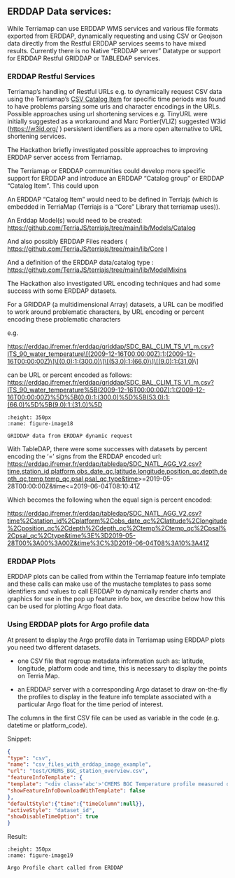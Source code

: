 

## ERDDAP Data services:

While Terriamap can use ERDDAP WMS services and various file formats
exported from ERDDAP, dynamically requesting and using CSV or Geojson
data directly from the Restful ERDDAP services seems to have mixed
results. Currently there is no Native “ERDDAP server” Datatype or
support for ERDDAP Restful GRIDDAP or TABLEDAP services.

### ERDDAP Restful Services 

Terriamap’s handling of Restful URLs e.g. to dynamically request CSV
data using the Terriamap’s [CSV Catalog
Item](https://docs.terria.io/guide/connecting-to-data/catalog-type-details/csv/)
for specific time periods was found to have problems parsing some urls
and character encodings in the URLs. Possible approaches using url
shortening services e.g. TinyURL were initially suggested as a
workaround and Marc Portier(VLIZ) suggested W3id (<https://w3id.org/> )
persistent identifiers as a more open alternative to URL shortening
services.

The Hackathon briefly investigated possible approaches to improving
ERDDAP server access from Terriamap.

The Terriamap or ERDDAP communities could develop more specific support
for ERDDAP and introduce an ERDDAP “Catalog group” or ERDDAP “Catalog
Item”. This could upon

An ERDDAP “Catalog Item” would need to be defined in Terriajs (which is
embedded in TerriaMap (Terriajs is a “Core” Library that terriamap
uses)).

An Erddap Model(s) would need to be created:
[<u>https://github.com/TerriaJS/terriajs/tree/main/lib/Models/Catalog</u>](https://github.com/TerriaJS/terriajs/tree/main/lib/Models/Catalog)

And also possibly ERDDAP Files readers (
[<u>https://github.com/TerriaJS/terriajs/tree/main/lib/Core</u>](https://github.com/TerriaJS/terriajs/tree/main/lib/Core)
)

And a definition of the ERDDAP data/catalog type :
[<u>https://github.com/TerriaJS/terriajs/tree/main/lib/ModelMixins</u>](https://github.com/TerriaJS/terriajs/tree/main/lib/ModelMixins)

The Hackathon also investigated URL encoding techniques and had some
success with some ERDDAP datasets.

For a GRIDDAP (a multidimensional Array) datasets, a URL can be modified
to work around problematic characters, by URL encoding or percent
encoding these problematic characters

e.g.

[<u>https://erddap.ifremer.fr/erddap/griddap/SDC_BAL_CLIM_TS_V1_m.csv?ITS_90_water_temperature\[(2009-12-16T00:00:00Z):1:(2009-12-16T00:00:00Z)\]\[(0.0):1:(300.0)\]\[(53.0):1:(66.0)\]\[(9.0):1:(31.0)</u>](https://erddap.ifremer.fr/erddap/griddap/SDC_BAL_CLIM_TS_V1_m.csv?ITS_90_water_temperature%5B(2009-12-16T00:00:00Z):1:(2009-12-16T00:00:00Z)%5D%5B(0.0):1:(300.0)%5D%5B(53.0):1:(66.0)%5D%5B(9.0):1:(31.0))\]

can be URL or percent encoded as follows:
[<u>https://erddap.ifremer.fr/erddap/griddap/SDC_BAL_CLIM_TS_V1_m.csv?ITS_90_water_temperature%5B(2009-12-16T00:00:00Z):1:(2009-12-16T00:00:00Z)%5D%5B(0.0):1:(300.0)%5D%5B(53.0):1:(66.0)%5D%5B(9.0):1:(31.0)%5D</u>](https://erddap.ifremer.fr/erddap/griddap/SDC_BAL_CLIM_TS_V1_m.csv?ITS_90_water_temperature%5B(2009-12-16T00:00:00Z):1:(2009-12-16T00:00:00Z)%5D%5B(0.0):1:(300.0)%5D%5B(53.0):1:(66.0)%5D%5B(9.0):1:(31.0)%5D)


```{figure} content/image18.png
:height: 350px
:name: figure-image18

GRIDDAP data from ERDDAP dynamic request
```



With TableDAP, there were some successes with datasets by percent
encoding the ‘=’ signs from the ERDDAP encoded url:
[<u>https://erddap.ifremer.fr/erddap/tabledap/SDC_NATL_AGG_V2.csv?time,station_id,platform,obs_date_qc,latitude,longitude,position_qc,depth,depth_qc,temp,temp_qc,psal,psal_qc,type&time</u>](https://erddap.ifremer.fr/erddap/tabledap/SDC_NATL_AGG_V2.csv?time,station_id,platform,obs_date_qc,latitude,longitude,position_qc,depth,depth_qc,temp,temp_qc,psal,psal_qc,type&time)\>=2019-05-28T00:00:00Z&time\<=2019-06-04T08:10:41Z

Which becomes the following when the equal sign is percent encoded:

<https://erddap.ifremer.fr/erddap/tabledap/SDC_NATL_AGG_V2.csv?time%2Cstation_id%2Cplatform%2Cobs_date_qc%2Clatitude%2Clongitude%2Cposition_qc%2Cdepth%2Cdepth_qc%2Ctemp%2Ctemp_qc%2Cpsal%2Cpsal_qc%2Ctype&time%3E%3D2019-05-28T00%3A00%3A00Z&time%3C%3D2019-06-04T08%3A10%3A41Z>

### ERDDAP Plots

ERDDAP plots can be called from within the Terriamap feature info
template and these calls can make use of the mustache templates to pass
some identifiers and values to call ERDDAP to dynamically render charts
and graphics for use in the pop up feature info box, we describe below
how this can be used for plotting Argo float data.

### Using ERDDAP plots for Argo profile data

At present to display the Argo profile data in Terriamap using ERDDAP
plots you need two different datasets.

- one CSV file that regroup metadata information such as: latitude,
  longitude, platform code and time, this is necessary to display the
  points on Terria Map.

- an ERDDAP server with a corresponding Argo dataset to draw on-the-fly
  the profiles to display in the feature info template associated with a
  particular Argo float for the time period of interest.

The columns in the first CSV file can be used as variable in the code
(e.g. datetime or platform_code).

Snippet:
```json
{
"type": "csv",
"name": "csv_files_with_erddap_image_example",
"url": "test/CMEMS_BGC_station_overview.csv",
"featureInfoTemplate": {
"template": "<div class='abc'>'CMEMS BGC Temperature profile measured on the {{datetime}}.png'<figure><img src='https://erddap.ifremer.fr/erddap/tabledap/ArgoFloats-synthetic-BGC.png?temp,pres,psal&time={{datetime}}&platform_number=%22{{platform_code}}%22&.draw=markers&.marker=10%7C5&.color=0xFFFF00&.colorBar=KT_haline%7C%7C%7C%7C%7C&.bgColor=0xffccccff&.yRange=%7C%7Cfalse%7C'></figure></div>",
"showFeatureInfoDownloadWithTemplate": false
},
"defaultStyle":{"time":{"timeColumn":null}},
"activeStyle": "dataset_id",
"showDisableTimeOption": true
}
```
Result:


```{figure} content/image19.png
:height: 350px
:name: figure-image19

Argo Profile chart called from ERDDAP
```

